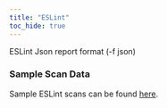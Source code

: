 ```yaml
---
title: "ESLint"
toc_hide: true
---
```

ESLint Json report format (-f json)

### Sample Scan Data
Sample ESLint scans can be found [here](https://github.com/DefectDojo/django-DefectDojo/tree/master/unittests/scans/eslint).
